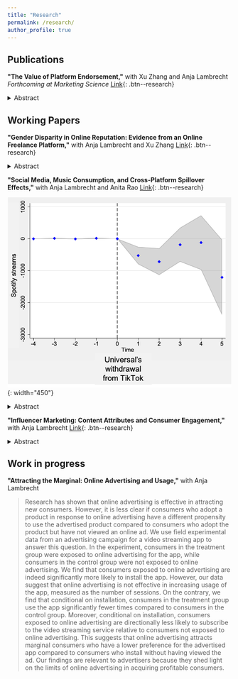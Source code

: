 ```yaml
---
title: "Research"
permalink: /research/
author_profile: true
---
```


<style type="text/css">
  details > p {
  border-radius: 0 0 10px 10px;
  background-color: white;
  padding: 2px 6px;
  margin: 0;
  box-shadow: white;
}
</style>

## Publications

**"The Value of Platform Endorsement,"** with Xu Zhang and Anja Lambrecht  
*Forthcoming at Marketing Science* [Link](https://papers.ssrn.com/sol3/papers.cfm?abstract_id=4144605){: .btn--research}
<details>
	<summary>Abstract</summary>
	<p>
		
	Many digital platforms with large product assortments endorse a select group of items to facilitate
	user choice. However, while it seems intuitive that such endorsement may increase the sales of
	endorsed items, little is known about its effect on unendorsed items, and on the platform. Using data
	from a field experiment conducted by an online freelance platform, we examine the effect of exposure
	to platform endorsement on user search and purchase behavior. We find that exposure to platform
	endorsement increases user search and purchases not only for endorsed services, but also for
	unendorsed services. We link the increase in search and purchases to an increase in the perception of
	the quality of services offered on the platform. We further explore heterogeneity in the effect of
	platform endorsement and find that the effect of exposure to platform endorsement on purchase is more
	pronounced for users with a higher propensity to purchase. We discuss implications for platforms,
	merchants, and regulators.
	</p>

</details>

## Working Papers
<style type="text/css">
  details > p {
  border-radius: 0 0 10px 10px;
  background-color: white;
  padding: 2px 6px;
  margin: 0;
  box-shadow: white;
}
</style>

**"Gender Disparity in Online Reputation: Evidence from an Online Freelance Platform,"** with Anja Lambrecht and Xu Zhang [Link](https://papers.ssrn.com/sol3/papers.cfm?abstract_id=4635329){: .btn--research}
<details>
	<summary>Abstract</summary>
	<p>
		
	Online ratings aim to reduce information asymmetry between buyers and sellers, assisting buyers in
	making more informed purchase decisions. However, a problem arises if ratings are biased and do not
	reflect true buyer satisfaction. We analyze online ratings for services by male and female
	freelancers using data from an online freelance platform that elicits both public and private ratings
	from buyers post job completion. Public ratings are displayed on the website, while private ratings
	remain undisclosed. Using private ratings as a proxy for buyer satisfaction, we find that,
	conditional on the same private rating, public ratings are higher for male freelancers. We propose
	this is a result of buyers' gender stereotypes about confrontational behavior of freelancers
	following a critical review. Buyers are more concerned about a threat of confrontation with male than
	female freelancers and, thus, give male freelancers a higher public rating. We present two supporting
	pieces of evidence. This gender disparity in public ratings is most pronounced for buyers from
	countries with greater gender inequality and for buyers from US states with a lower percentage of
	women in the labor force. These results matter for freelancers and platforms because systematic
	differences in evaluation by gender can lead to unfair outcomes for platform participants.
	</p>

</details>


**"Social Media, Music Consumption, and Cross-Platform Spillover Effects,"** with Anja Lambrecht and Anita Rao [Link](https://papers.ssrn.com/sol3/papers.cfm?abstract_id=4959753){: .btn--research}

![](/images/sdid_spotify.png){: width="450"}
<details>
	<summary>Abstract</summary>
	<p>
		
	Platforms play an important role in allowing users to consume digital content such as music or
	videos. At the same time, platforms may play a vital role in popularizing content that consumers may
	view or listen to through other platforms or channels. In this paper, we study the spillover effects
	of music consumption on TikTok on consumption on other platforms or channels. Specifically, we focus
	on Universal Music Group's (Universal's) withdrawal of its licenses from TikTok in early 2024 and
	study the impact of consumption of music by Universal's artists on Spotify. Our results demonstrate a
	short-term drop in streams on Spotify. To understand why the drop occurs, we examine discovery via
	Shazam---a music discovery app---and find discovery of Universal songs on Shazam drops after the
	exit, suggesting a reduction in discovery is the primary driver of the effect. Because discovery
	might matter most for newer songs and songs used more in TikTok videos, we evaluate the heterogeneity
	along these two dimensions and find further support for the discovery mechanism. Our results point to
	the role of platforms in popularizing digital content and show important spillover effects may occur
	between different platforms.
	</p>

</details>

**"Influencer Marketing: Content Attributes and Consumer Engagement,"** with Anja Lambrecht [Link](https://papers.ssrn.com/sol3/papers.cfm?abstract_id=4679776){: .btn--research}
 
<details>
	<summary>Abstract</summary>
	<p>
		
	Influencers with a large social media following often leverage their popularity to promote sponsored content for brands. However, it is not clear how consumers respond to sponsored content relative to the influencer’s organic content. Using a dataset of 180,404 posts created by 510 Instagram influencers, we examine if consumer engagement differs for sponsored relative to organic posts. We identify sponsored posts based on express disclosure as well as based on supervised learning. We instrument for a post being sponsored using the timing of the FTC’s warning to influencers regarding lack of sponsorship disclosure and its subsequent tightening of disclosure requirements. As a further instrument, we use category-level advertising shocks. We show that consumer engagement, measured by the number of likes, is lower with sponsored than with organic content. However, conditional on a post being sponsored, we find that advertising disclosure increases engagement. We then explore what characterizes successful influencer content, especially, whether practitioners’ focus on authenticity of content is justified. We use three measures of authenticity – topic alignment of a post with other content of the influencer, an influencer’s propensity to share brand related content, and the number of times a brand is mentioned in the post. We find that authenticity of content mitigates the negative effect of sponsorship on engagement. Our findings are relevant for regulators who are concerned about the lack of advertising disclosure in influencer marketing and can inform influencers’ and advertisers’ content creation strategies.
	</p>

</details>


## Work in progress

**"Attracting the Marginal: Online Advertising and Usage,"** with Anja Lambrecht

> Research has shown that online advertising is effective in attracting new consumers. However, it is less clear if consumers who adopt a product in response to online advertising have a different propensity to use the advertised product compared to consumers who adopt the product but have not viewed an online ad. We use field experimental data from an advertising campaign for a video streaming app to answer this question. In the experiment, consumers in the treatment group were exposed to online advertising for the app, while consumers in the control group were not exposed to online advertising. We find that consumers exposed to online advertising are indeed significantly more likely to install the app. However, our data suggest that online advertising is not effective in increasing usage of the app, measured as the number of sessions. On the contrary, we find that conditional on installation, consumers in the treatment group use the app significantly fewer times compared to consumers in the control group. Moreover, conditional on installation, consumers exposed to online advertising are directionally less likely to subscribe to the video streaming service relative to consumers not exposed to online advertising. This suggests that online advertising attracts marginal consumers who have a lower preference for the advertised app compared to consumers who install without having viewed the ad. Our findings are relevant to advertisers because they shed light on the limits of online advertising in acquiring profitable consumers.

